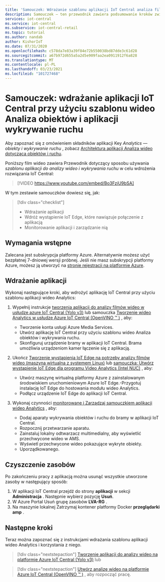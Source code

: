 ```yaml
---
title: 'Samouczek: Wdrażanie szablonu aplikacji IoT Central analiza filmów wideo — obiekt i ruch'
description: Samouczek — ten przewodnik zawiera podsumowanie kroków związanych z wdrażaniem aplikacji IoT Central platformy Azure przy użyciu szablonu wideo Analiza obiektów i funkcji wykrywania ruchu.
services: iot-central
ms.service: iot-central
ms.subservice: iot-central-retail
ms.topic: tutorial
ms.author: nandab
author: KishorIoT
ms.date: 07/31/2020
ms.openlocfilehash: c578da7e83a39f84e72b550038bd87dde3c61d28
ms.sourcegitcommit: a67b972d655a5a2d5e909faa2ea0911912f6a828
ms.translationtype: MT
ms.contentlocale: pl-PL
ms.lasthandoff: 03/23/2021
ms.locfileid: "101727468"
---
```

# <a name="tutorial-how-to-deploy-an-iot-central-application-using-the-video-analytics---object-and-motion-detection-application-template"></a>Samouczek: wdrażanie aplikacji IoT Central przy użyciu szablonu wideo Analiza obiektów i aplikacji wykrywanie ruchu

Aby zapoznać się z omówieniem składników aplikacji Key *Analytics — obiekty i wykrywanie ruchu* , zobacz [Architektura aplikacji Analiza wideo dotycząca obiektów i ruchu](architecture-video-analytics.md).

Poniższy film wideo zawiera Przewodnik dotyczący sposobu używania _szablonu aplikacji do analizy wideo i wykrywania ruchu_ w celu wdrożenia rozwiązania IoT Central:

> [!VIDEO https://www.youtube.com/embed/Bo3FziU9bSA]

W tym zestawie samouczków dowiesz się, jak:

> [!div class="checklist"]
> * Wdrażanie aplikacji
> * Wdróż wystąpienie IoT Edge, które nawiązuje połączenie z aplikacją
> * Monitorowanie aplikacji i zarządzanie nią

## <a name="prerequisites"></a>Wymagania wstępne

Zalecana jest subskrypcja platformy Azure. Alternatywnie możesz użyć bezpłatnej 7-dniowej wersji próbnej. Jeśli nie masz subskrypcji platformy Azure, możesz ją utworzyć na [stronie rejestracji na platformie Azure](https://aka.ms/createazuresubscription).

## <a name="deploy-the-application"></a>Wdrażanie aplikacji

Wykonaj następujące kroki, aby wdrożyć aplikację IoT Central przy użyciu szablonu aplikacji wideo Analytics:

1. Wypełnij instrukcje [tworzenia aplikacji do analizy filmów wideo w usłudze azure IoT Central (Yolo v3)](tutorial-video-analytics-create-app-yolo-v3.md) lub samouczka [Tworzenie wideo Analytics w usłudze Azure IoT Central (OpenVINO &trade; )](tutorial-video-analytics-create-app-openvino.md) , aby:
    - Tworzenie konta usługi Azure Media Services.
    - Utwórz aplikację IoT Central przy użyciu szablonu wideo Analiza obiektów i wykrywania ruchu.
    - Skonfiguruj urządzenie bramy w aplikacji IoT Central. Brama umożliwia urządzeniom kamer łączenie się z aplikacją.

1. Ukończ [Tworzenie wystąpienia IoT Edge na potrzeby analizy filmów wideo (maszyna wirtualna z systemem Linux)](tutorial-video-analytics-iot-edge-vm.md) lub [samouczka: Utwórz wystąpienie IoT Edge dla programu Video Analytics (Intel NUC)](tutorial-video-analytics-iot-edge-nuc.md) , aby:
    - Utwórz maszynę wirtualną platformy Azure z zainstalowanym środowiskiem uruchomieniowym Azure IoT Edge.-Przygotuj instalację IoT Edge do hostowania modułu wideo Analytics.
    - Podłącz urządzenie IoT Edge do aplikacji IoT Central.

1. Wykonaj czynności [monitorowane i Zarządzaj samouczkiem aplikacji wideo Analytics](tutorial-video-analytics-manage.md) , aby:
    - Dodaj aparaty wykrywania obiektów i ruchu do bramy w aplikacji IoT Central.
    - Rozpocznij przetwarzanie aparatu.
    - Zainstaluj lokalny odtwarzacz multimedialny, aby wyświetlić przechwycone wideo w AMS.
    - Wyświetl przechwycone wideo pokazujące wykryte obiekty.
    - Uporządkowanego.

## <a name="clean-up-resources"></a>Czyszczenie zasobów

Po zakończeniu pracy z aplikacją można usunąć wszystkie utworzone zasoby w następujący sposób:

1. W aplikacji IoT Central przejdź do strony **aplikacji** w sekcji **Administracja** . Następnie wybierz pozycję **Usuń**.
1. W Azure Portal Usuń grupę zasobów **LVA-RG** .
1. Na maszynie lokalnej Zatrzymaj kontener platformy Docker **przeglądarki amp** .

## <a name="next-steps"></a>Następne kroki

Teraz można zapoznać się z instrukcjami wdrażania szablonu aplikacji wideo Analytics i korzystania z niego.

> [!div class="nextstepaction"]
> [Tworzenie aplikacji do analizy wideo na platformie Azure IoT Central (Yolo v3)](tutorial-video-analytics-create-app-yolo-v3.md) lub

> [!div class="nextstepaction"]
> [Utwórz analizę wideo na platformie Azure IoT Central (OpenVINO &trade; )](tutorial-video-analytics-create-app-openvino.md) , aby rozpocząć pracę.